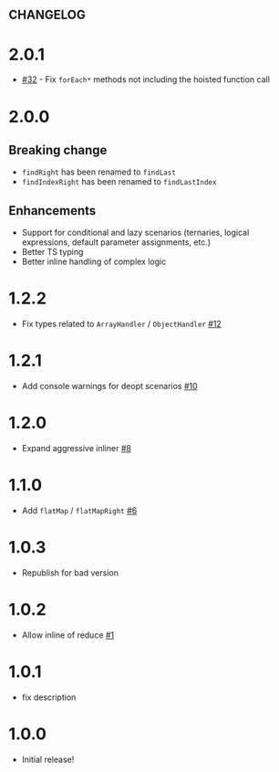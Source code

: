 ## CHANGELOG

# 2.0.1

- [#32](https://github.com/planttheidea/inline-loops.macro/pull/32) - Fix `forEach*` methods not including the hoisted function call

# 2.0.0

## Breaking change

- `findRight` has been renamed to `findLast`
- `findIndexRight` has been renamed to `findLastIndex`

## Enhancements

- Support for conditional and lazy scenarios (ternaries, logical expressions, default parameter assignments, etc.)
- Better TS typing
- Better inline handling of complex logic

# 1.2.2

- Fix types related to `ArrayHandler` / `ObjectHandler` [#12](https://github.com/planttheidea/inline-loops.macro/pull/12)

# 1.2.1

- Add console warnings for deopt scenarios [#10](https://github.com/planttheidea/inline-loops.macro/pull/10)

# 1.2.0

- Expand aggressive inliner [#8](https://github.com/planttheidea/inline-loops.macro/pull/8)

# 1.1.0

- Add `flatMap` / `flatMapRight` [#6](https://github.com/planttheidea/inline-loops.macro/pull/6)

# 1.0.3

- Republish for bad version

# 1.0.2

- Allow inline of reduce [#1](https://github.com/planttheidea/inline-loops.macro/pull/1)

# 1.0.1

- fix description

# 1.0.0

- Initial release!
